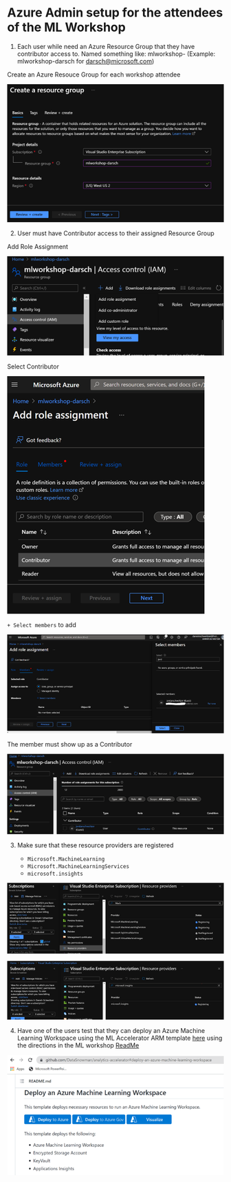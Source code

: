 ﻿# Azure Admin setup for the attendees of the ML Workshop

1. Each user while need an Azure Resource Group that they have contributor access to.  Named something like: mlworkshop-<alias> (Example: mlworkshop-darsch for darsch@microsoft.com)


Create an Azure Resouce Group for each workshop attendee

![createrg](https://raw.githubusercontent.com/DataSnowman/MLworkshop/main/images/createrg.png)

2. User must have Contributor access to their assigned Resource Group

Add Role Assignment

![addrole](https://raw.githubusercontent.com/DataSnowman/MLworkshop/main/images/addrole.png)

Select Contributor

![contrib](https://raw.githubusercontent.com/DataSnowman/MLworkshop/main/images/contrib.png)

  `+ Select members` to add

![selectmemb](https://raw.githubusercontent.com/DataSnowman/MLworkshop/main/images/selectmemb.png)

The member must show up as a Contributor

![contribaccess](https://raw.githubusercontent.com/DataSnowman/MLworkshop/main/images/contribaccess.png)

3. Make sure that these resource providers are registered

    * `Microsoft.MachineLearning`
    * `Microsoft.MachineLearningServices`
    * `microsoft.insights`

![rpreg1](https://raw.githubusercontent.com/DataSnowman/MLworkshop/main/images/rpreg1.png)

![rpreg2](https://raw.githubusercontent.com/DataSnowman/MLworkshop/main/images/rpreg2.png)

4. Have one of the users test that they can deploy an Azure Machine Learning Workspace using the ML Accelerator ARM template [here](https://github.com/DataSnowman/analytics-accelerator#deploy-an-azure-machine-learning-workspace) using the directions in the ML workshop [ReadMe](https://github.com/DataSnowman/MLworkshop/blob/main/README.md)

![deployamlws](https://raw.githubusercontent.com/DataSnowman/MLworkshop/main/images/deployamlws.png)